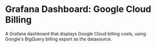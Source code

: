 Grafana Dashboard: Google Cloud Billing
=======================================

A Grafana dashboard that displays Google Cloud billing costs, using Google's BigQuery billing export as the datasource.
